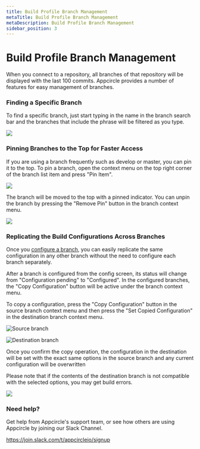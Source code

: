 ```yaml
---
title: Build Profile Branch Management
metaTitle: Build Profile Branch Management
metaDescription: Build Profile Branch Management
sidebar_position: 3
---
```


# Build Profile Branch Management

When you connect to a repository, all branches of that repository will be displayed with the last 100 commits. Appcircle provides a number of features for easy management of branches.

### Finding a Specific Branch

To find a specific branch, just start typing in the name in the branch search bar and the branches that include the phrase will be filtered as you type.

![](<https://cdn.appcircle.io/docs/assets/image (138).png>)

####

### Pinning Branches to the Top for Faster Access

If you are using a branch frequently such as develop or master, you can pin it to the top. To pin a branch, open the context menu on the top right corner of the branch list item and press "Pin Item".

![](<https://cdn.appcircle.io/docs/assets/image (139).png>)

The branch will be moved to the top with a pinned indicator. You can unpin the branch by pressing the "Remove Pin" button in the branch context menu.

![](<https://cdn.appcircle.io/docs/assets/image (142).png>)

### Replicating the Build Configurations Across Branches

Once you [configure a branch](build-profile-configuration.md), you can easily replicate the same configuration in any other branch without the need to configure each branch separately.

After a branch is configured from the config screen, its status will change from "Configuration pending" to "Configured". In the configured branches, the "Copy Configuration" button will be active under the branch context menu.

To copy a configuration, press the "Copy Configuration" button in the source branch context menu and then press the "Set Copied Configuration" in the destination branch context menu.

![Source branch](<https://cdn.appcircle.io/docs/assets/image (143).png>)

![Destination branch](<https://cdn.appcircle.io/docs/assets/image (144).png>)

Once you confirm the copy operation, the configuration in the destination will be set with the exact same options in the source branch and any current configuration will be overwritten

Please note that if the contents of the destination branch is not compatible with the selected options, you may get build errors.

![](<https://cdn.appcircle.io/docs/assets/image (146).png>)

### Need help?

Get help from Appcircle's support team, or see how others are using Appcircle by joining our Slack Channel.

https://join.slack.com/t/appcircleio/signup

